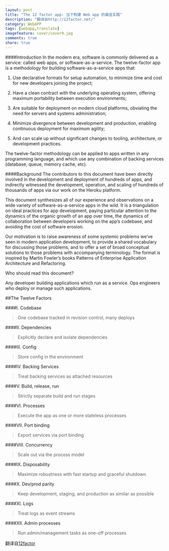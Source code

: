 ```yaml
---
layout: post
title: "The 12 factor app: 当下构建 Web app 的最佳实践"
description: "翻译自http://12factor.net/"
category: WebAPP
tags: [webapp,translate]
imagefeature: cover/cover9.jpg
comments: true
share: true
---
```


####Introduction
In the modern era, software is commonly delivered as a service: called web apps, or software-as-a-service. The twelve-factor app is a methodology for building software-as-a-service apps that:
1. Use declarative formats for setup automation, to minimize time and cost for new developers joining the project;

2. Have a clean contract with the underlying operating system, offering maximum portability between execution environments;

3. Are suitable for deployment on modern cloud platforms, obviating the need for servers and systems administration;

4. Minimize divergence between development and production, enabling continuous deployment for maximum agility;

5. And can scale up without significant changes to tooling, architecture, or development practices.

The twelve-factor methodology can be applied to apps written in any programming language, and which use any combination of backing services (database, queue, memory cache, etc).

####Background
The contributors to this document have been directly involved in the development and deployment of hundreds of apps, and indirectly witnessed the development, operation, and scaling of hundreds of thousands of apps via our work on the Heroku platform.

This document synthesizes all of our experience and observations on a wide variety of software-as-a-service apps in the wild. It is a triangulation on ideal practices for app development, paying particular attention to the dynamics of the organic growth of an app over time, the dynamics of collaboration between developers working on the app’s codebase, and avoiding the cost of software erosion.

Our motivation is to raise awareness of some systemic problems we’ve seen in modern application development, to provide a shared vocabulary for discussing those problems, and to offer a set of broad conceptual solutions to those problems with accompanying terminology. The format is inspired by Martin Fowler’s books Patterns of Enterprise Application Architecture and Refactoring.

Who should read this document?

Any developer building applications which run as a service. Ops engineers who deploy or manage such applications.

##The Twelve Factors

####I. Codebase

>One codebase tracked in revision control, many deploys

####II. Dependencies

>Explicitly declare and isolate dependencies

####III. Config

>Store config in the environment

####IV. Backing Services

>Treat backing services as attached resources

####V. Build, release, run

>Strictly separate build and run stages

####VI. Processes

>Execute the app as one or more stateless processes

####VII. Port binding

>Export services via port binding

####VIII. Concurrency

>Scale out via the process model

####IX. Disposability

>Maximize robustness with fast startup and graceful shutdown

####X. Dev/prod parity

>Keep development, staging, and production as similar as possible

####XI. Logs

>Treat logs as event streams

####XII. Admin processes

>Run admin/management tasks as one-off processes

翻译自[12factor](http://12factor.net/)
